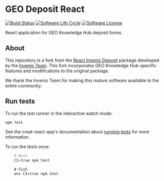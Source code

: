 # GEO Deposit React

<!-- [![Release](https://img.shields.io/npm/v/react-invenio-deposit)](https://www.npmjs.com/package/react-invenio-deposit) -->
[![Build Status](https://github.com/geo-knowledge-hub/geo-deposit-react/workflows/CI/badge.svg)](https://github.com/geo-knowledge-hub/geo-deposit-react/actions?query=workflow%3ACI)
[![Software Life Cycle](https://img.shields.io/badge/lifecycle-maturing-blue.svg)](https://lifecycle.r-lib.org/articles/stages.html#maturing-1)
[![Software License](https://img.shields.io/github/license/geo-knowledge-hub/geo-deposit-react.svg)](https://github.com/geo-knowledge-hub/geo-deposit-react/blob/master/LICENSE)

<!-- [![License](https://img.shields.io/github/license/inveniosoftware/react-invenio-deposit)](https://github.com/inveniosoftware/react-invenio-deposit/blob/master/LICENSE)
[![Downloads](https://img.shields.io/npm/dm/react-invenio-deposit)](https://www.npmjs.com/package/react-invenio-deposit) -->
<!-- [![Chat](https://img.shields.io/gitter/room/inveniosoftware/invenio)](https://gitter.im/inveniosoftware/invenio) -->

React application for GEO Knowledge Hub deposit forms. 

## About

This repository is a fork from the [React Invenio Deposit](https://github.com/inveniosoftware/react-invenio-deposit) package developed by the [Invenio Team](https://github.com/inveniosoftware). This fork incorporates GEO Knowledge Hub-specific features and modifications to the original package.

We thank the Invenio Team for making this mature software available to the entire community.

## Run tests

To run the test runner in the interactive watch mode:

```bash
npm test
```

See the creat-react-app's documentation about [running tests](https://create-react-app.dev/docs/running-tests/) for more information.

To run the tests once:

```bash
    # Bash
    CI=true npm test
```

```fish
    # Fish
    env CI=true npm test
```

